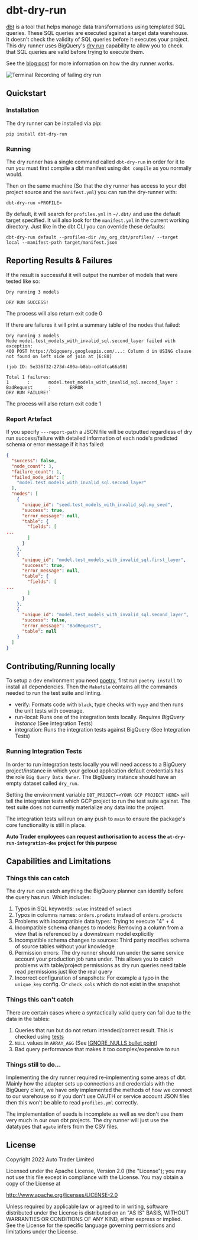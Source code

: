# dbt-dry-run

[dbt][dbt-home] is a tool that helps manage data transformations using templated SQL queries. These SQL queries are 
executed against a target data warehouse. It doesn't check the validity of SQL queries before it executes your project.
This dry runner uses BigQuery's [dry run][bq-dry-run] capability to allow you to check that SQL queries are valid before
trying to execute them.

See the [blog post][blog-post] for more information on how the dry runner works.

![Terminal Recording of failing dry run](./terminal-demo.gif)

## Quickstart

### Installation

The dry runner can be installed via pip:

`
pip install dbt-dry-run
`

### Running

The dry runner has a single command called `dbt-dry-run` in order for it to run you must 
first compile a dbt manifest using `dbt compile` as you normally would.

Then on the same machine (So that the dry runner has access to your dbt project source and the 
`manifest.yml`) you can run the dry-runner with:

```
dbt-dry-run <PROFILE>
```

By default, it will search for `profiles.yml` in `~/.dbt/` and use the default target specified.
It will also look for the `manifest.yml` in the current working directory. 
Just like in the dbt CLI you can override these defaults:

```
dbt-dry-run default --profiles-dir /my_org_dbt/profiles/ --target local --manifest-path target/manifest.json
```

## Reporting Results & Failures

If the result is successful it will output the number of 
models that were tested like so:

```
Dry running 3 models

DRY RUN SUCCESS!
```

The process will also return exit code 0

If there are failures it will print a summary table of the nodes that failed:

```
Dry running 3 models
Node model.test_models_with_invalid_sql.second_layer failed with exception:
400 POST https://bigquery.googleapis.com/...: Column d in USING clause not found on left side of join at [6:88]

(job ID: 5e336f32-273d-480a-b8bb-cdf4fca66a98)

Total 1 failures:
1       :       model.test_models_with_invalid_sql.second_layer :       BadRequest      :       ERROR
DRY RUN FAILURE!`
```

The process will also return exit code 1

### Report Artefact

If you specify `---report-path` a JSON file will be outputted regardless of dry run success/failure with detailed 
information of each node's predicted schema or error message if it has failed:

```json
{
  "success": false,
  "node_count": 3,
  "failure_count": 1,
  "failed_node_ids": [
    "model.test_models_with_invalid_sql.second_layer"
  ],
  "nodes": [
    {
      "unique_id": "seed.test_models_with_invalid_sql.my_seed",
      "success": true,
      "error_message": null,
      "table": {
        "fields": [
...
        ]
      }
    },
    {
      "unique_id": "model.test_models_with_invalid_sql.first_layer",
      "success": true,
      "error_message": null,
      "table": {
        "fields": [
...
        ]
      }
    },
    {
      "unique_id": "model.test_models_with_invalid_sql.second_layer",
      "success": false,
      "error_message": "BadRequest",
      "table": null
    }
  ]
}
```

## Contributing/Running locally

To setup a dev environment you need [poetry][get-poetry], first run `poetry install` to install all dependencies. Then
the `Makefile` contains all the commands needed to run the test suite and linting.

- verify: Formats code with `black`, type checks with `mypy` and then runs the unit tests with coverage.
- run-local: Runs one of the integration tests locally. _Requires BigQuery Instance_ (See Integration Tests)
- integration: Runs the integration tests against BigQuery (See Integration Tests)

### Running Integration Tests

In order to run integration tests locally you will need access to a BigQuery project/instance in which your gcloud application 
default credentials has the role `Big Query Data Owner`. The BigQuery instance should have an empty dataset called `dry_run`.

Setting the environment variable `DBT_PROJECT=<YOUR GCP PROJECT HERE>` will tell the integration tests which GCP 
project to run the test suite against. The test suite does not currently materialize any data into the project.

The integration tests will run on any push to `main` to ensure the package's core functionality is still in place.

__Auto Trader employees can request authorisation to access the `at-dry-run-integration-dev` project for this purpose__

## Capabilities and Limitations

### Things this can catch

The dry run can catch anything the BigQuery planner can identify before the query has run. Which 
includes:

1. Typos in SQL keywords:  `selec` instead of `select`
2. Typos in columns names: `orders.produts` instead of `orders.products`
3. Problems with incompatible data types: Trying to execute "4" + 4
4. Incompatible schema changes to models: Removing a column from a view that is referenced
by a downstream model explicitly
5. Incompatible schema changes to sources: Third party modifies schema of source tables without 
your knowledge
6. Permission errors: The dry runner should run under the same service account your production 
job runs under. This allows you to catch problems with table/project permissions as dry run queries
need table read permissions just like the real query
7. Incorrect configuration of snapshots: For example a typo in the `unique_key` config. Or `check_cols` which do not 
exist in the snapshot
   
### Things this can't catch

There are certain cases where a syntactically valid query can fail due to the data in 
the tables:

1. Queries that run but do not return intended/correct result. This is checked using [tests][dbt-tests]
2. `NULL` values in `ARRAY_AGG` (See [IGNORE_NULLS bullet point][bq-ignore-nulls])
3. Bad query performance that makes it too complex/expensive to run

### Things still to do...

Implementing the dry runner required re-implementing some areas of dbt. Mainly how the 
adapter sets up connections and credentials with the BigQuery client, we have only 
implemented the methods of how we connect to our warehouse so if you don't use OAUTH or 
service account JSON files then this won't be able to read `profiles.yml` correctly.

The implementation of seeds is incomplete as well as we don't use them very much in our 
own dbt projects. The dry runner will just use the datatypes that `agate` infers from the CSV 
files.

[dbt-home]: https://www.getdbt.com/
[bq-dry-run]: https://cloud.google.com/bigquery/docs/dry-run-queries
[dbt-tests]: https://docs.getdbt.com/docs/building-a-dbt-project/tests
[bq-ignore-nulls]: https://cloud.google.com/bigquery/docs/reference/standard-sql/aggregate_functions#array_agg
[blog-post]: https://engineering.autotrader.co.uk/2022/04/06/dry-running-our-data-warehouse-using-bigquery-and-dbt.html
[get-poetry]: https://python-poetry.org/

## License

Copyright 2022 Auto Trader Limited

Licensed under the Apache License, Version 2.0 (the "License");
you may not use this file except in compliance with the License.
You may obtain a copy of the License at

   http://www.apache.org/licenses/LICENSE-2.0

Unless required by applicable law or agreed to in writing, software
distributed under the License is distributed on an "AS IS" BASIS,
WITHOUT WARRANTIES OR CONDITIONS OF ANY KIND, either express or implied.
See the License for the specific language governing permissions and
limitations under the License.
